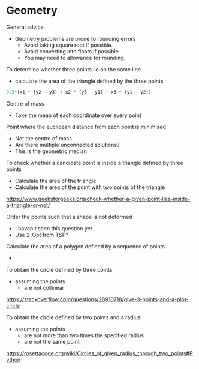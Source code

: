 # Geometry

General advice

- Geometry problems are prone to rounding errors
  - Avoid taking square root if possible.
  - Avoid converting into floats if possible.
  - You may need to allowance for rounding.



To determine whether three points lie on the same line 

-  calculate the area of the triangle defined by the three points

```python
0.5*(x1 * (y2 - y3) + x2 * (y3 - y1) + x3 * (y1 - y2))
```



Centre of mass

- Take the mean of each coordinate over every point



Point where the euclidean distance from each point is minimised

- Not the centre of mass
- Are there multiple unconnected solutions?
- This is the geometric median



To check whether a candidate point is inside a triangle defined by three points

- Calculate the area of the triangle
- Calculate the area of the point with two points of the triangle

https://www.geeksforgeeks.org/check-whether-a-given-point-lies-inside-a-triangle-or-not/



Order the points such that a shape is not deformed

- I haven't seen this question yet
- Use 2-Opt from TSP?



Calculate the area of a polygon defined by a sequence of points

- 



To obtain the circle defined by three points

- assuming the points
  - are not collinear

https://stackoverflow.com/questions/28910718/give-3-points-and-a-plot-circle



To obtain the circle defined by two points and a radius

- assuming the points 
  - are not more than two times the specified radius
  - are not the same point

https://rosettacode.org/wiki/Circles_of_given_radius_through_two_points#Python

